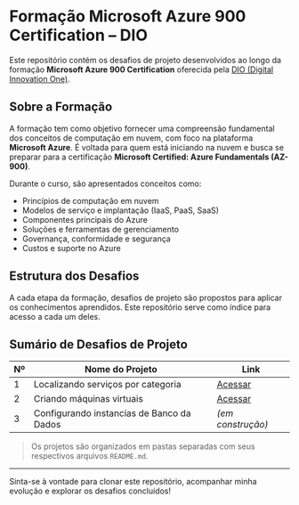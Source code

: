 # Formação Microsoft Azure 900 Certification – DIO

Este repositório contém os desafios de projeto desenvolvidos ao longo da formação **Microsoft Azure 900 Certification** oferecida pela [DIO (Digital Innovation One)](https://www.dio.me/).

## Sobre a Formação

A formação tem como objetivo fornecer uma compreensão fundamental dos conceitos de computação em nuvem, com foco na plataforma **Microsoft Azure**. É voltada para quem está iniciando na nuvem e busca se preparar para a certificação **Microsoft Certified: Azure Fundamentals (AZ-900)**.

Durante o curso, são apresentados conceitos como:

- Princípios de computação em nuvem
- Modelos de serviço e implantação (IaaS, PaaS, SaaS)
- Componentes principais do Azure
- Soluções e ferramentas de gerenciamento
- Governança, conformidade e segurança
- Custos e suporte no Azure

## Estrutura dos Desafios

A cada etapa da formação, desafios de projeto são propostos para aplicar os conhecimentos aprendidos. Este repositório serve como índice para acesso a cada um deles.

## Sumário de Desafios de Projeto

| Nº | Nome do Projeto | Link |
|----|------------------|------|
| 1  | Localizando serviços por categoria | [Acessar](https://github.com/eduardolentz/azure-az900-DIO/tree/main/Desafio%20de%20projeto%201%20-%20Localizando%20Servi%C3%A7os%20por%20categoria) |
| 2  | Criando máquinas virtuais | [Acessar](https://github.com/eduardolentz/azure-az900-DIO/tree/main/Desafio%20de%20projeto%202%20-%20Criando%20maquinas%20virtuais) |
| 3  | Configurando instancias de Banco da Dados | *(em construção)* |

> Os projetos são organizados em pastas separadas com seus respectivos arquivos `README.md`.

---

Sinta-se à vontade para clonar este repositório, acompanhar minha evolução e explorar os desafios concluídos!

